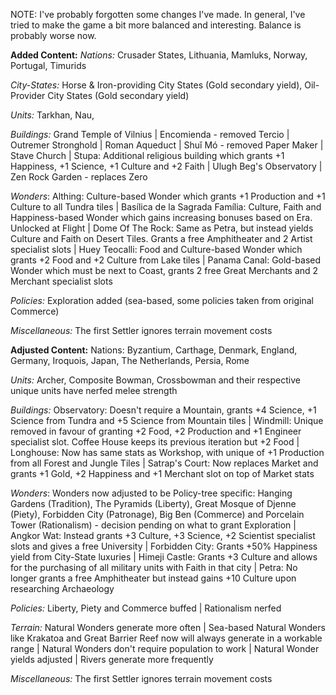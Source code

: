 NOTE: I've probably forgotten some changes I've made. In general, I've tried to make the game a bit more balanced and interesting. Balance is probably worse now.

**Added Content:**
*Nations:*
Crusader States, Lithuania, Mamluks, Norway, Portugal, Timurids

*City-States:*
Horse & Iron-providing City States (Gold secondary yield),
Oil-Provider City States (Gold secondary yield)

*Units:*
Tarkhan, Nau, 

*Buildings:*
Grand Temple of Vilnius |
Encomienda - removed Tercio |
Outremer Stronghold |
Roman Aqueduct |
Shuǐ Mó - removed Paper Maker |
Stave Church |
Stupa: Additional religious building which grants +1 Happiness, +1 Science, +1 Culture and +2 Faith |
Ulugh Beg's Observatory |
Zen Rock Garden - replaces Zero

*Wonders*:
Althing: Culture-based Wonder which grants +1 Production and +1 Culture to all Tundra tiles |
Basílica de la Sagrada Família: Culture, Faith and Happiness-based Wonder which gains increasing bonuses based on Era. Unlocked at Flight |
Dome Of The Rock: Same as Petra, but instead yields Culture and Faith on Desert Tiles. Grants a free Amphitheater and 2 Artist specialist slots |
Huey Teocalli: Food and Culture-based Wonder which grants +2 Food and +2 Culture from Lake tiles |
Panama Canal: Gold-based Wonder which must be next to Coast, grants 2 free Great Merchants and 2 Merchant specialist slots

*Policies:*
Exploration added (sea-based, some policies taken from original Commerce)

*Miscellaneous:*
The first Settler ignores terrain movement costs


**Adjusted Content:**
Nations:
Byzantium, Carthage, Denmark, England, Germany, Iroquois, Japan, The Netherlands, Persia, Rome

*Units:*
Archer, Composite Bowman, Crossbowman and their respective unique units have nerfed melee strength

*Buildings:*
Observatory: Doesn't require a Mountain, grants +4 Science, +1 Science from Tundra and +5 Science from Mountain tiles |
Windmill: Unique removed in favour of granting +2 Food, +2 Production and +1 Engineer specialist slot. Coffee House keeps its previous iteration but +2 Food |
Longhouse: Now has same stats as Workshop, with unique of +1 Production from all Forest and Jungle Tiles |
Satrap's Court: Now replaces Market and grants +1 Gold, +2 Happiness and +1 Merchant slot on top of Market stats

*Wonders*:
Wonders now adjusted to be Policy-tree specific: Hanging Gardens (Tradition), The Pyramids (Liberty), Great Mosque of Djenne (Piety), Forbidden City (Patronage), Big Ben (Commerce) and Porcelain Tower (Rationalism) - decision pending on what to grant Exploration |
Angkor Wat: Instead grants +3 Culture, +3 Science, +2 Scientist specialist slots and gives a free University |
Forbidden City: Grants +50% Happiness yield from City-State luxuries |
Himeji Castle: Grants +3 Culture and allows for the purchasing of all military units with Faith in that city |
Petra: No longer grants a free Amphitheater but instead gains +10 Culture upon researching Archaeology

*Policies:*
Liberty, Piety and Commerce buffed |
Rationalism nerfed

*Terrain:*
Natural Wonders generate more often |
Sea-based Natural Wonders like Krakatoa and Great Barrier Reef now will always generate in a workable range |
Natural Wonders don't require population to work |
Natural Wonder yields adjusted |
Rivers generate more frequently

*Miscellaneous:*
The first Settler ignores terrain movement costs

